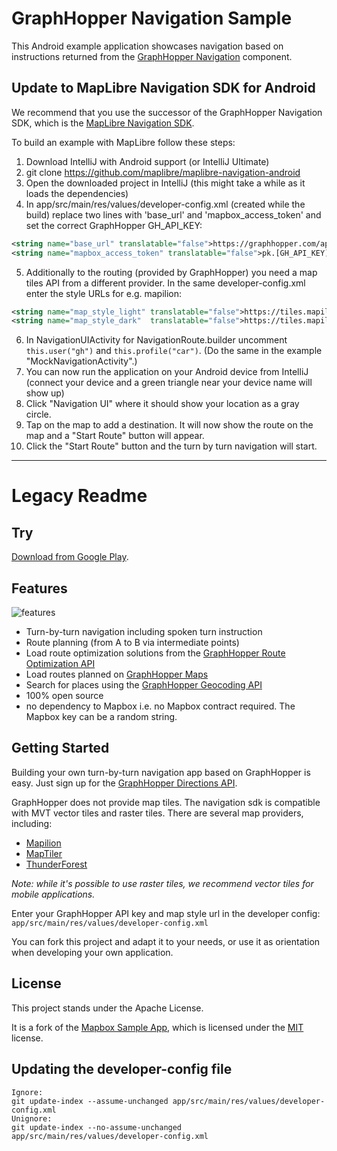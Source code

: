 # GraphHopper Navigation Sample

This Android example application showcases navigation based on instructions returned from the [GraphHopper Navigation](https://github.com/graphhopper/graphhopper/tree/master/navigation) component.

## Update to MapLibre Navigation SDK for Android

We recommend that you use the successor of the GraphHopper Navigation SDK, which is the [MapLibre Navigation SDK](https://github.com/maplibre/maplibre-navigation-android).

To build an example with MapLibre follow these steps:

 1. Download IntelliJ with Android support (or IntelliJ Ultimate)
 2. git clone https://github.com/maplibre/maplibre-navigation-android
 3. Open the downloaded project in IntelliJ (this might take a while as it loads the dependencies)
 4. In app/src/main/res/values/developer-config.xml (created while the build) replace two lines with 'base_url' and 'mapbox_access_token' and set the correct GraphHopper GH_API_KEY:
   ```xml
   <string name="base_url" translatable="false">https://graphhopper.com/api/1/navigate/</string>
   <string name="mapbox_access_token" translatable="false">pk.[GH_API_KEY]</string>
   ```
 5. Additionally to the routing (provided by GraphHopper) you need a map tiles API from a different provider. In the same developer-config.xml enter the style URLs for e.g. mapilion:
   ```xml
   <string name="map_style_light" translatable="false">https://tiles.mapilion.com/assets/osm-bright/style.json?key=MAP_API_KEY</string>
   <string name="map_style_dark"  translatable="false">https://tiles.mapilion.com/assets/dark-matter/style.json?key=MAP_API_KEY</string>
   ```
 6. In NavigationUIActivity for NavigationRoute.builder uncomment `this.user("gh")` and `this.profile("car")`. (Do the same in the example "MockNavigationActivity".)
 7. You can now run the application on your Android device from IntelliJ (connect your device and a green triangle near your device name will show up)
 8. Click "Navigation UI" where it should show your location as a gray circle.
 9. Tap on the map to add a destination. It will now show the route on the map and a "Start Route" button will appear.
 10. Click the "Start Route" button and the turn by turn navigation will start.

---------

# Legacy Readme

## Try

[Download from Google Play](https://play.google.com/store/apps/details?id=com.graphhopper.navigation.example).

## Features

![features](./files/graphhopper-navigation-example.png "Feature Screenshot")

- Turn-by-turn navigation including spoken turn instruction
- Route planning (from A to B via intermediate points)
- Load route optimization solutions from the [GraphHopper Route Optimization API](https://graphhopper.com/api/1/docs/route-optimization/)
- Load routes planned on [GraphHopper Maps](https://graphhopper.com/maps/)
- Search for places using the [GraphHopper Geocoding API](https://graphhopper.com/api/1/docs/geocoding/)
- 100% open source
- no dependency to Mapbox i.e. no Mapbox contract required. The Mapbox key can be a random string.

## Getting Started

Building your own turn-by-turn navigation app based on GraphHopper is easy. Just sign up for the [GraphHopper Directions API](https://www.graphhopper.com/products/).

GraphHopper does not provide map tiles. The navigation sdk is compatible with MVT vector tiles and raster tiles. There are several map providers, including:
- [Mapilion](https://mapilion.com/)
- [MapTiler](https://www.maptiler.com/cloud/)
- [ThunderForest](http://thunderforest.com/)

*Note: while it's possible to use raster tiles, we recommend vector tiles for mobile applications.*

Enter your GraphHopper API key and map style url in the developer config: `app/src/main/res/values/developer-config.xml`

You can fork this project and adapt it to your needs, or use it as orientation when developing your own application.

## License

This project stands under the Apache License.

It is a fork of the [Mapbox Sample App](https://github.com/mapbox/mapbox-navigation-android/tree/master/app),
which is licensed under the [MIT](https://github.com/mapbox/mapbox-navigation-android/blob/master/LICENSE) license.

## Updating the developer-config file

```
Ignore:
git update-index --assume-unchanged app/src/main/res/values/developer-config.xml
Unignore:
git update-index --no-assume-unchanged app/src/main/res/values/developer-config.xml
```
